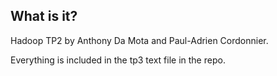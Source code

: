 ## What is it?
Hadoop TP2 by Anthony Da Mota and Paul-Adrien Cordonnier.

Everything is included in the tp3 text file in the repo.
